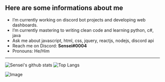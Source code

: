 ## Here are some informations about me 

- I’m currently working on discord bot projects and developing web dashboards.
- I’m currently mastering to writing clean code and learning python, c#, java
- Ask me about javascript, html, css, jquery, reactjs, nodejs, discord api
- Reach me on Discord: **Sensei#0004**
- Pronouns: He/Him
---
![Sensei's github stats](https://github-readme-stats.vercel.app/api?username=Sensei-911&show_icons=true&theme=radical) ![Top Langs](https://github-readme-stats.vercel.app/api/top-langs/?username=Sensei-911&theme=radical)

![Image](https://komarev.com/ghpvc/?username=Sensei-911&color=7289da)
